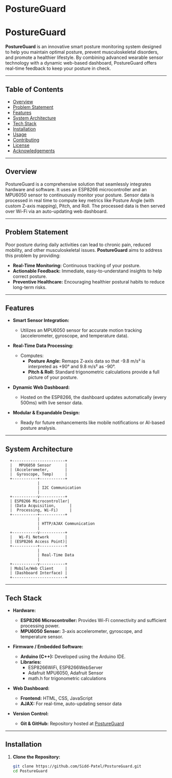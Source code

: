 # PostureGuard

# PostureGuard

**PostureGuard** is an innovative smart posture monitoring system designed to help you maintain optimal posture, prevent musculoskeletal disorders, and promote a healthier lifestyle. By combining advanced wearable sensor technology with a dynamic web-based dashboard, PostureGuard offers real-time feedback to keep your posture in check.

---

## Table of Contents

- [Overview](#overview)
- [Problem Statement](#problem-statement)
- [Features](#features)
- [System Architecture](#system-architecture)
- [Tech Stack](#tech-stack)
- [Installation](#installation)
- [Usage](#usage)
- [Contributing](#contributing)
- [License](#license)
- [Acknowledgements](#acknowledgements)

---

## Overview

PostureGuard is a comprehensive solution that seamlessly integrates hardware and software. It uses an ESP8266 microcontroller and an MPU6050 sensor to continuously monitor your posture. Sensor data is processed in real time to compute key metrics like Posture Angle (with custom Z-axis mapping), Pitch, and Roll. The processed data is then served over Wi-Fi via an auto-updating web dashboard.

---

## Problem Statement

Poor posture during daily activities can lead to chronic pain, reduced mobility, and other musculoskeletal issues. **PostureGuard** aims to address this problem by providing:

- **Real-Time Monitoring:** Continuous tracking of your posture.
- **Actionable Feedback:** Immediate, easy-to-understand insights to help correct posture.
- **Preventive Healthcare:** Encouraging healthier postural habits to reduce long-term risks.

---

## Features

- **Smart Sensor Integration:**  
  - Utilizes an MPU6050 sensor for accurate motion tracking (accelerometer, gyroscope, and temperature data).
  
- **Real-Time Data Processing:**  
  - Computes:
    - **Posture Angle:** Remaps Z-axis data so that -9.8 m/s² is interpreted as +90° and 9.8 m/s² as -90°.
    - **Pitch & Roll:** Standard trigonometric calculations provide a full picture of your posture.

- **Dynamic Web Dashboard:**  
  - Hosted on the ESP8266, the dashboard updates automatically (every 500ms) with live sensor data.
  
- **Modular & Expandable Design:**  
  - Ready for future enhancements like mobile notifications or AI-based posture analysis.

---

## System Architecture

      +-----------------------+
      |   MPU6050 Sensor      |
      | (Accelerometer,       |
      |  Gyroscope, Temp)     |
      +-----------+-----------+
                  |
                  | I2C Communication
                  |
      +-----------v-----------+
      | ESP8266 Microcontroller|
      | (Data Acquisition,      |
      |  Processing, Wi-Fi)     |
      +-----------+-----------+
                  |
                  | HTTP/AJAX Communication
                  |
      +-----------v-----------+
      |   Wi-Fi Network       |
      | (ESP8266 Access Point)|
      +-----------+-----------+
                  |
                  | Real-Time Data
                  |
      +-----------v-----------+
      | Mobile/Web Client     |
      | (Dashboard Interface) |
      +-----------------------+


---

## Tech Stack

- **Hardware:**  
  - **ESP8266 Microcontroller:** Provides Wi-Fi connectivity and sufficient processing power.
  - **MPU6050 Sensor:** 3-axis accelerometer, gyroscope, and temperature sensor.

- **Firmware / Embedded Software:**  
  - **Arduino (C++):** Developed using the Arduino IDE.
  - **Libraries:**  
    - ESP8266WiFi, ESP8266WebServer  
    - Adafruit MPU6050, Adafruit Sensor  
    - math.h for trigonometric calculations

- **Web Dashboard:**  
  - **Frontend:** HTML, CSS, JavaScript
  - **AJAX:** For real-time, auto-updating sensor data

- **Version Control:**  
  - **Git & GitHub:** Repository hosted at [PostureGuard](https://github.com/Sidd-Patel/PostureGuard)

---

## Installation

1. **Clone the Repository:**
   ```bash
   git clone https://github.com/Sidd-Patel/PostureGuard.git
   cd PostureGuard
